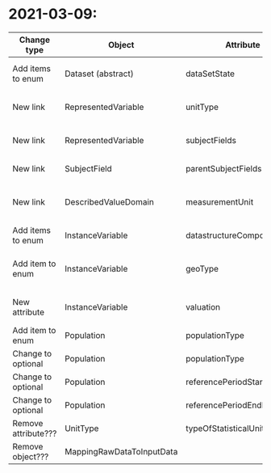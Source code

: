 # 2021-03-09:
| Change type | Object | Attribute | Cardinality | Mandatory | Change comment |
| ----------- | ------ | --------- | ----------- | --------- | -------------- |
| Add items to enum | Dataset (abstract) | dataSetState | | | Add "ARCHIVED_DATA" (processed data for archives and research) |
| New link | RepresentedVariable | unitType | 0..1 | No | Link from RepresentedVariable to UnitType |
| New link | RepresentedVariable | subjectFields | 0..m??? | No | Link from RepresentedVariable to SubjectField |
| New link | SubjectField | parentSubjectFields | 0..m | No | Link from child-SubjectField to parent-SubjectField
| New link | DescribedValueDomain | measurementUnit | 0..1 | No | Link from DescribedValueDomain to MeasurementUnit (e.g. link from "Beløp" to "NOK") |
| Add items to enum | InstanceVariable | datastructureComponentType | | | Add "START_TIME" and "STOP_TIME"
| Add item to enum | InstanceVariable | geoType | | | Add "ADMINISTRATIVE_DIVISION" (e.g. used for "kommunenr", "landkode" og "fylkesnr" ) |
| New attribute | InstanceVariable | valuation | 1..1 eller 0..1??? | Yes??? | Valuation of variable in addition to valuation of DataSet ? |
| Add item to enum | Population | populationType | | | Add "TOTAL" ("ALL"???) |
| Change to optional | Population | populationType | 0..1 | No | | |
| Change to optional | Population | referencePeriodStartDate | 0..1 | No | | |
| Change to optional | Population | referencePeriodEndDate | 0..1 | No | | |
| Remove attribute??? | UnitType | typeOfStatisticalUnit | | | Not in use (deprecated)! |
| Remove object??? | MappingRawDataToInputData | | | | Not in use (deprecated)!|